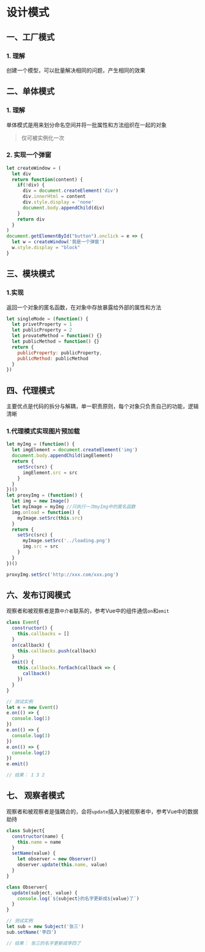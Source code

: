 # 设计模式

## 一、工厂模式
### 1. 理解
创建一个模型，可以批量解决相同的问题，产生相同的效果

## 二、单体模式
### 1. 理解
单体模式是用来划分命名空间并将一批属性和方法组织在一起的对象
> 仅可被实例化一次

### 2. 实现一个弹窗
```js
let createWindow = (
  let div
  return function(content) {
    if(!div) {
      div = document.createElement('div')
      div.innerHtml = content
      div.style.display = 'none'
      document.body.appendChild(div)
    }
    return div
  }
)
document.getElementById("button").onclick = e => {
  let w = createWindow('我是一个弹窗')
  w.style.display = "block"
}
```

## 三、模块模式
### 1.实现
返回一个对象的匿名函数，在对象中存放暴露给外部的属性和方法
```js
let singleMode = (function() {
  let privetProperty = 1
  let publicProperty = 2
  let provateMethod = function() {}
  let publicMethod = function() {}
  return {
    publicProperty: publicProperty,
    publicMethod: publicMethod
  }
})
```

## 四、代理模式
主要优点是代码的拆分与解耦，单一职责原则，每个对象只负责自己的功能，逻辑清晰
### 1.代理模式实现图片预加载
```js
let myImg = (function() {
  let imgElement = document.createElement('img')
  document.body.appendChild(imgElement)
  return {
    setSrc(src) {
      imgElement.src = src
    }
  }
})()
let proxyImg = (function() {
  let img = new Image()
  let myImage = myImg //只执行一次myImg中的匿名函数
  img.onload = function() {
    myImage.setSrc(this.src)
  }
  return {
    setSrc(src) {
      myImage.setSrc('../loading.png')
      img.src = src
    }
  }
})()

proxyImg.setSrc('http://xxx.com/xxx.png')

```
## 六、发布订阅模式
观察者和被观察者是靠`中介者`联系的，参考Vue中的组件通信`on`和`emit`
```js
class Event{
  constructor() {
    this.callbacks = []
  }
  on(callback) {
    this.callbacks.push(callback)
  }
  emit() {
    this.callbacks.forEach(callback => {
      callback()
    })
  }
}

// 测试实例
let e = new Event()
e.on(() => {
  console.log(1)
})
e.on(() => {
  console.log(3)
})
e.on(() => {
  console.log(2)
})
e.emit()

// 结果： 1 3 2
```

## 七、 观察者模式
观察者和被观察者是强耦合的，会将`update`插入到被观察者中，参考Vue中的数据劫持
```js
class Subject{
  constructor(name) {
    this.name = name
  }
  setName(value) {
    let observer = new Observer()
    observer.update(this.name, value)
  }
}

class Observer{
  update(subject, value) {
    console.log(`${subject}的名字更新成${value}了`)
  }
}

// 测试实例
let sub = new Subject('张三')
sub.setName('李四')

// 结果： 张三的名字更新成李四了
```